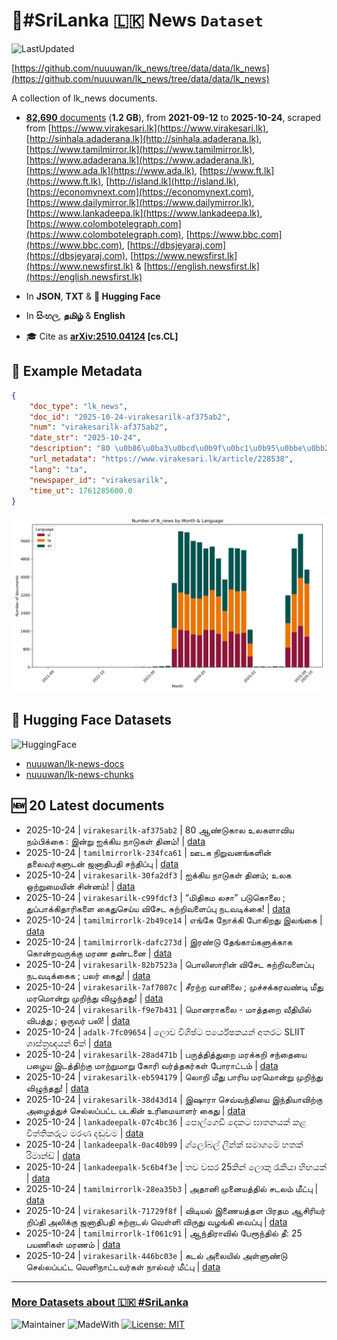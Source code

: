 # 📄#SriLanka 🇱🇰 News `Dataset`

![LastUpdated](https://img.shields.io/badge/last_updated-2025--10--24_11:48:41-green)

[https://github.com/nuuuwan/lk_news/tree/data/data/lk_news](https://github.com/nuuuwan/lk_news/tree/data/data/lk_news)

A collection of lk_news documents.

- [**82,690** documents](https://github.com/nuuuwan/lk_news/tree/data/data/lk_news) (**1.2 GB**), from **2021-09-12** to **2025-10-24**, scraped from [https://www.virakesari.lk](https://www.virakesari.lk), [http://sinhala.adaderana.lk](http://sinhala.adaderana.lk), [https://www.tamilmirror.lk](https://www.tamilmirror.lk), [https://www.adaderana.lk](https://www.adaderana.lk), [https://www.ada.lk](https://www.ada.lk), [https://www.ft.lk](https://www.ft.lk), [http://island.lk](http://island.lk), [https://economynext.com](https://economynext.com), [https://www.dailymirror.lk](https://www.dailymirror.lk), [https://www.lankadeepa.lk](https://www.lankadeepa.lk), [https://www.colombotelegraph.com](https://www.colombotelegraph.com), [https://www.bbc.com](https://www.bbc.com), [https://dbsjeyaraj.com](https://dbsjeyaraj.com), [https://www.newsfirst.lk](https://www.newsfirst.lk) & [https://english.newsfirst.lk](https://english.newsfirst.lk)

- In **JSON**, **TXT** & **🤗 Hugging Face**

- In **සිංහල**, **தமிழ்** & **English**

- 🎓 Cite as **[arXiv:2510.04124](https://arxiv.org/abs/2510.04124) [cs.CL]**

## 📝 Example Metadata

```json
{
    "doc_type": "lk_news",
    "doc_id": "2025-10-24-virakesarilk-af375ab2",
    "num": "virakesarilk-af375ab2",
    "date_str": "2025-10-24",
    "description": "80 \u0b86\u0ba3\u0bcd\u0b9f\u0bc1\u0b95\u0bbe\u0bb2 \u0b89\u0bb2\u0b95\u0bb3\u0bbe\u0bb5\u0bbf\u0baf \u0ba8\u0bae\u0bcd\u0baa\u0bbf\u0b95\u0bcd\u0b95\u0bc8 : \u0b87\u0ba9\u0bcd\u0bb1\u0bc1\u00a0\u0b90\u0b95\u0bcd\u0b95\u0bbf\u0baf \u0ba8\u0bbe\u0b9f\u0bc1\u0b95\u0bb3\u0bcd \u0ba4\u0bbf\u0ba9\u0bae\u0bcd!",
    "url_metadata": "https://www.virakesari.lk/article/228538",
    "lang": "ta",
    "newspaper_id": "virakesarilk",
    "time_ut": 1761285600.0
}
```

![Chart](https://raw.githubusercontent.com/nuuuwan/lk_news/refs/heads/data/data/lk_news/docs_by_month_and_lang.png)

## 🤗 Hugging Face Datasets

![HuggingFace](https://img.shields.io/badge/-HuggingFace-FDEE21?style=for-the-badge&logo=HuggingFace)

- [nuuuwan/lk-news-docs](https://huggingface.co/datasets/nuuuwan/lk-news-docs)
- [nuuuwan/lk-news-chunks](https://huggingface.co/datasets/nuuuwan/lk-news-chunks)

## 🆕 20 Latest documents

- 2025-10-24 | `virakesarilk-af375ab2` | 80 ஆண்டுகால உலகளாவிய நம்பிக்கை : இன்று ஐக்கிய நாடுகள் தினம்! | [data](https://github.com/nuuuwan/lk_news/tree/data/data/lk_news/2020s/2025/2025-10-24-virakesarilk-af375ab2)
- 2025-10-24 | `tamilmirrorlk-234fca61` | ஊடக நிறுவனங்களின் தலைவர்களுடன் ஜனாதிபதி சந்திப்பு | [data](https://github.com/nuuuwan/lk_news/tree/data/data/lk_news/2020s/2025/2025-10-24-tamilmirrorlk-234fca61)
- 2025-10-24 | `virakesarilk-30fa2df3` | ஐக்கிய நாடுகள் தினம்; உலக ஒற்றுமையின் சின்னம்! | [data](https://github.com/nuuuwan/lk_news/tree/data/data/lk_news/2020s/2025/2025-10-24-virakesarilk-30fa2df3)
- 2025-10-24 | `virakesarilk-c99fdcf3` | “மிதிகம லசா” படுகொலை ; துப்பாக்கிதாரிகளை கைதுசெய்ய விசேட சுற்றிவளைப்பு நடவடிக்கை! | [data](https://github.com/nuuuwan/lk_news/tree/data/data/lk_news/2020s/2025/2025-10-24-virakesarilk-c99fdcf3)
- 2025-10-24 | `tamilmirrorlk-2b49ce14` | எங்கே நோக்கி போகிறது இலங்கை | [data](https://github.com/nuuuwan/lk_news/tree/data/data/lk_news/2020s/2025/2025-10-24-tamilmirrorlk-2b49ce14)
- 2025-10-24 | `tamilmirrorlk-dafc273d` | இரண்டு தேங்காய்களுக்காக கொன்றவருக்கு மரண தண்டனை | [data](https://github.com/nuuuwan/lk_news/tree/data/data/lk_news/2020s/2025/2025-10-24-tamilmirrorlk-dafc273d)
- 2025-10-24 | `virakesarilk-82b7523a` | பொலிஸாரின் விசேட சுற்றிவளைப்பு நடவடிக்கைக ;  பலர் கைது! | [data](https://github.com/nuuuwan/lk_news/tree/data/data/lk_news/2020s/2025/2025-10-24-virakesarilk-82b7523a)
- 2025-10-24 | `virakesarilk-7af7087c` | சீரற்ற வானிலை ; முச்சக்கரவண்டி மீது மரமொன்று முறிந்து விழுந்தது! | [data](https://github.com/nuuuwan/lk_news/tree/data/data/lk_news/2020s/2025/2025-10-24-virakesarilk-7af7087c)
- 2025-10-24 | `virakesarilk-f9e7b431` | மொனராகலை - மாத்தறை வீதியில் விபத்து ; ஒருவர் பலி! | [data](https://github.com/nuuuwan/lk_news/tree/data/data/lk_news/2020s/2025/2025-10-24-virakesarilk-f9e7b431)
- 2025-10-24 | `adalk-7fc09654` | ලොව විශිෂ්ට පර්යේෂකයන් අතරට SLIIT ශාස්ත්‍රඥයන් 6ක් | [data](https://github.com/nuuuwan/lk_news/tree/data/data/lk_news/2020s/2025/2025-10-24-adalk-7fc09654)
- 2025-10-24 | `virakesarilk-28ad471b` | பருத்தித்துறை மரக்கறி சந்தையை பழைய இடத்திற்கு மாற்றுமாறு கோரி வர்த்தகர்கள் போராட்டம் | [data](https://github.com/nuuuwan/lk_news/tree/data/data/lk_news/2020s/2025/2025-10-24-virakesarilk-28ad471b)
- 2025-10-24 | `virakesarilk-eb594179` | லொறி மீது பாரிய மரமொன்று முறிந்து விழுந்தது! | [data](https://github.com/nuuuwan/lk_news/tree/data/data/lk_news/2020s/2025/2025-10-24-virakesarilk-eb594179)
- 2025-10-24 | `virakesarilk-38d43d14` | இஷாரா செவ்வந்தியை இந்தியாவிற்கு அழைத்துச் செல்லப்பட்ட படகின் உரிமையாளர் கைது | [data](https://github.com/nuuuwan/lk_news/tree/data/data/lk_news/2020s/2025/2025-10-24-virakesarilk-38d43d14)
- 2025-10-24 | `lankadeepalk-07c4bc36` | පොල්ගෙඩි දෙකට ඝාතනයක් කළ විත්තිකරුට මරණ දඬුවම | [data](https://github.com/nuuuwan/lk_news/tree/data/data/lk_news/2020s/2025/2025-10-24-lankadeepalk-07c4bc36)
- 2025-10-24 | `lankadeepalk-0ac40b99` | ග්ලෝබල් ලින්ක් සමාගමේ හතක් රිමාන්ඩ් | [data](https://github.com/nuuuwan/lk_news/tree/data/data/lk_news/2020s/2025/2025-10-24-lankadeepalk-0ac40b99)
- 2025-10-24 | `lankadeepalk-5c6b4f3e` | තව වසර 25කින් ලොකු රැකියා හිඟයක් | [data](https://github.com/nuuuwan/lk_news/tree/data/data/lk_news/2020s/2025/2025-10-24-lankadeepalk-5c6b4f3e)
- 2025-10-24 | `tamilmirrorlk-28ea35b3` | அதானி முனையத்தில் சடலம் மீட்பு | [data](https://github.com/nuuuwan/lk_news/tree/data/data/lk_news/2020s/2025/2025-10-24-tamilmirrorlk-28ea35b3)
- 2025-10-24 | `virakesarilk-71729f8f` | விடியல் இணையத்தள பிரதம ஆசிரியர் றிப்தி அலிக்கு ஜனாதிபதி சுற்றாடல் வெள்ளி விருது வழங்கி வைப்பு | [data](https://github.com/nuuuwan/lk_news/tree/data/data/lk_news/2020s/2025/2025-10-24-virakesarilk-71729f8f)
- 2025-10-24 | `tamilmirrorlk-1f061c91` | ஆந்திராவில் பேரூந்தில் தீ: 25 பயணிகள் மரணம் | [data](https://github.com/nuuuwan/lk_news/tree/data/data/lk_news/2020s/2025/2025-10-24-tamilmirrorlk-1f061c91)
- 2025-10-24 | `virakesarilk-446bc03e` | கடல் அலையில் அள்ளுண்டு செல்லப்பட்ட வெளிநாட்டவர்கள் நால்வர் மீட்பு | [data](https://github.com/nuuuwan/lk_news/tree/data/data/lk_news/2020s/2025/2025-10-24-virakesarilk-446bc03e)

---

### [More Datasets about 🇱🇰 #SriLanka](https://github.com/nuuuwan/lk_datasets)

![Maintainer](https://img.shields.io/badge/maintainer-nuuuwan-red)
![MadeWith](https://img.shields.io/badge/made_with-python-blue)
[![License: MIT](https://img.shields.io/badge/License-MIT-yellow.svg)](https://opensource.org/licenses/MIT)
